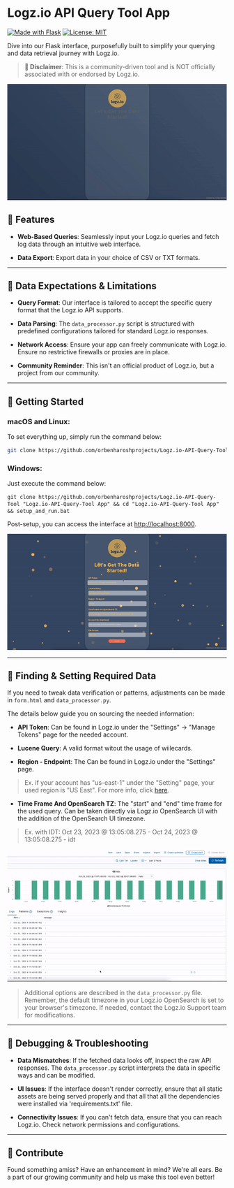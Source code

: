 # Logz.io API Query Tool App
[![Made with Flask](https://img.shields.io/badge/Made%20with-Flask-1f425f.svg)](https://flask.palletsprojects.com/)
[![License: MIT](https://img.shields.io/badge/License-MIT-yellow.svg)](https://opensource.org/licenses/MIT)

Dive into our Flask interface, purposefully built to simplify your querying and data retrieval journey with Logz.io.

> **🚫 Disclaimer**: This is a community-driven tool and is NOT officially associated with or endorsed by Logz.io.

<div align="center">

![App Preview](images/appPreview.gif)

</div>

## 📌 Features

- **Web-Based Queries**: Seamlessly input your Logz.io queries and fetch log data through an intuitive web interface.
  
- **Data Export**: Export data in your choice of CSV or TXT formats.

---

## 🔧 Data Expectations & Limitations

- **Query Format**: Our interface is tailored to accept the specific query format that the Logz.io API supports.

- **Data Parsing**: The `data_processor.py` script is structured with predefined configurations tailored for standard Logz.io responses.

- **Network Access**: Ensure your app can freely communicate with Logz.io. Ensure no restrictive firewalls or proxies are in place.

- **Community Reminder**: This isn't an official product of Logz.io, but a project from our community.

---

## 🚀 Getting Started

### macOS and Linux:

To set everything up, simply run the command below:

```bash
git clone https://github.com/orbenharoshprojects/Logz.io-API-Query-Tool "Logz.io-API-Query-Tool App" && cd "Logz.io-API-Query-Tool App" && chmod +x setup_and_run.sh && ./setup_and_run.sh
```

### Windows:

Just execute the command below:

```batch
git clone https://github.com/orbenharoshprojects/Logz.io-API-Query-Tool "Logz.io-API-Query-Tool App" && cd "Logz.io-API-Query-Tool App" && setup_and_run.bat
```

Post-setup, you can access the interface at [http://localhost:8000](http://localhost:8000).

<div align="center">

![GetData Preview](images/success.gif)

</div>

---

## 🧐 Finding & Setting Required Data

If you need to tweak data verification or patterns, adjustments can be made in `form.html` and `data_processor.py`.

The details below guide you on sourcing the needed information:

- **API Token**: Can be found in Logz.io under the "Settings" -> "Manage Tokens" page for the needed account. 

- **Lucene Query**: A valid format witout the usage of wiilecards. 

- **Region - Endpoint**: The Can be found in Logz.io under the "Settings" page. 
> Ex. if your account has "us-east-1" under the "Setting" page, your used region is "US East". For more info, click [here](https://docs.logz.io/user-guide/accounts/account-region.html). 

- **Time Frame And OpenSearch TZ**: The "start" and "end" time frame for the used query. Can be taken directly via Logz.io OpenSearch UI with the addition of the OpenSearch UI timezone.
> Ex. with IDT: Oct 23, 2023 @ 13:05:08.275 - Oct 24, 2023 @ 13:05:08.275 - idt

<div align="center">

![GetData Preview](images/getdata.gif)

</div>

> Additional options are described in the `data_processor.py` file. Remember, the default timezone in your Logz.io OpenSearch is set to your browser's timezone. If needed, contact the Logz.io Support team for modifications.

---

## 🐞 Debugging & Troubleshooting

- **Data Mismatches**: If the fetched data looks off, inspect the raw API responses. The `data_processor.py` script interprets the data in specific ways and can be modified.

- **UI Issues**: If the interface doesn't render correctly, ensure that all static assets are being served properly and that all that all the dependencies were installed via 'requirements.txt' file.

- **Connectivity Issues**: If you can't fetch data, ensure that you can reach Logz.io. Check network permissions and configurations.

---

## 🤲 Contribute

Found something amiss? Have an enhancement in mind? We're all ears. Be a part of our growing community and help us make this tool even better!

